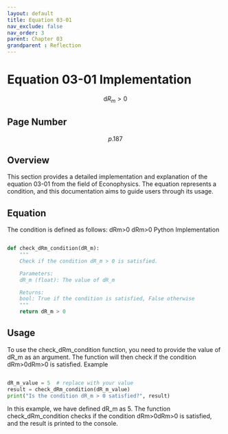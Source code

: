 ```yaml
---
layout: default
title: Equation 03-01
nav_exclude: false
nav_order: 3
parent: Chapter 03
grandparent : Reflection
---
```


# Equation 03-01 Implementation

$$ \mathrm{d}R_m > 0 \tag{3-01} $$


## Page Number
$$p.187$$

## Overview

This section provides a detailed implementation and explanation of the equation 03-01 from the field of Econophysics. The equation represents a condition, and this documentation aims to guide users through its usage.

## Equation

The condition is defined as follows:
dRm>0
dRm​>0
Python Implementation

```python

def check_dRm_condition(dR_m):
    """
    Check if the condition dR_m > 0 is satisfied.

    Parameters:
    dR_m (float): The value of dR_m

    Returns:
    bool: True if the condition is satisfied, False otherwise
    """
    return dR_m > 0
```
## Usage

To use the check_dRm_condition function, you need to provide the value of dR_m as an argument. The function will then check if the condition dRm>0dRm​>0 is satisfied.
Example

```python

dR_m_value = 5  # replace with your value
result = check_dRm_condition(dR_m_value)
print("Is the condition dR_m > 0 satisfied?", result)
```
In this example, we have defined dR_m as 5. The function check_dRm_condition checks if the condition dRm>0dRm​>0 is satisfied, and the result is printed to the console.
